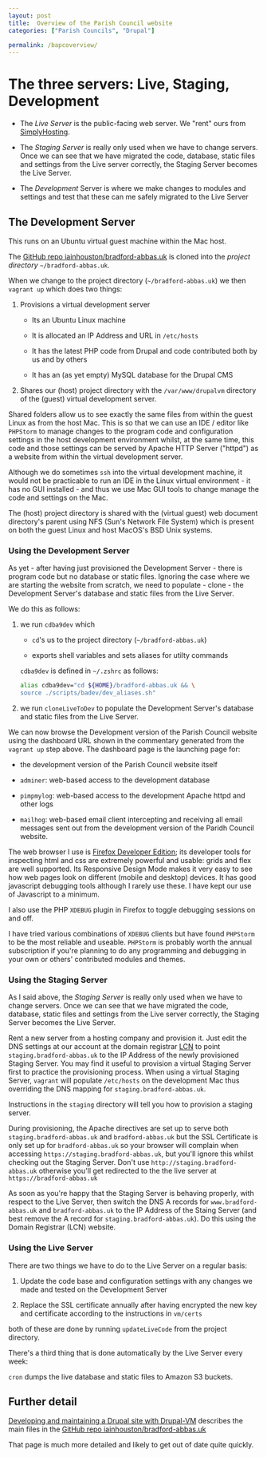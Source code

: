 ```yaml
--- 
layout: post  
title:  Overview of the Parish Council website  
categories: ["Parish Councils", "Drupal"]  

permalink: /bapcoverview/
--- 
```



# The three servers: Live, Staging, Development


-  The *Live Server* is the public-facing web server. We "rent" ours from [SimplyHosting](https://www.simplyhosting.com).  

-  The *Staging Server* is really only used when we have to change servers. Once we can see that we have migrated the code, database, static files and settings from the Live server correctly, the Staging Server becomes the Live Server.

-  The *Development* Server is where we make changes to modules and settings and test that these can me safely migrated to the Live Server

## The Development Server

This runs on an Ubuntu virtual guest machine within the Mac host.  

The [GitHub repo iainhouston/bradford-abbas.uk](https://github.com/iainhouston/bradford-abbas.uk) is cloned into the *project directory* `~/bradford-abbas.uk`.   
 
When we change to the project directory (`~/bradford-abbas.uk`) we then `vagrant up` which does two things:  

1.  Provisions a virtual development server

    -  Its an Ubuntu Linux machine 
    
    -  It is allocated an IP Address and URL in `/etc/hosts` 
    
    -  It has the latest PHP code from Drupal and code contributed both by us and by others
    
    -  It has an (as yet empty) MySQL database for the Drupal CMS  
    
2.  Shares our (host) project directory with the `/var/www/drupalvm` directory of the (guest)  virtual development server.  

Shared folders allow us to see exactly the same files from within the guest Linux as from the host Mac. This is so that we can use an IDE / editor like `PHPStorm` to manage changes to the program code and configuration settings in the host development environment whilst, at the same time, this code and those settings can be served by Apache HTTP Server ("httpd") as a website from within the virtual development server.

Although we do sometimes `ssh` into the virtual development machine, it would not be practicable to run an IDE in the Linux virtual environment - it has no GUI installed - and thus we use  Mac GUI tools to change manage the code and settings on the Mac. 

The (host) project directory is shared with the (virtual guest) web document directory's parent using NFS (Sun's Network File System) which is present on both the guest Linux and host MacOS's BSD Unix systems.

### Using the Development Server

As yet - after having just provisioned the Development Server - there is program code but no database or static files. Ignoring the case where we are starting the website from scratch, we need to populate - clone - the Development Server's database and static files from the Live Server.

We do this as follows:  

1.  we run `cdba9dev` which  

    -  `cd`'s us to the project directory (`~/bradford-abbas.uk`)  
    
    -  exports shell variables and sets aliases for utilty commands  
    
    `cdba9dev` is defined in `~/.zshrc` as follows:  
    
    ```bash
    alias cdba9dev="cd ${HOME}/bradford-abbas.uk && \
    source ./scripts/badev/dev_aliases.sh"
    ```
    
2.  we run `cloneLiveToDev` to populate the Development Server's database and static files from the Live Server.

We can now browse the Development version of the Parish Council website using the dashboard URL shown in the commentary generated from the `vagrant up` step above. The dashboard page is the launching page for:  

-  the development version of the Parish Council website itself  

-  `adminer`: web-based access to the development database  

-  `pimpmylog`: web-based access to the development Apache httpd and other logs  

-  `mailhog`: web-based email client intercepting and receiving all email messages sent out  from the development version of the Paridh Council website.  

The web browser I use is [Firefox Developer Edition](https://www.mozilla.org/en-US/firefox/developer/); its developer tools for inspecting html and css are extremely powerful and usable: grids and flex are well supported. Its Responsive Design Mode makes it very easy to see how web pages look on different (mobile and desktop) devices. It has good javascript debugging tools although I rarely use these. I have kept our use of Javascript to a minimum.

I also use the PHP `XDEBUG` plugin in Firefox to toggle debugging sessions on and off.

I have tried various combinations of `XDEBUG` clients but have found `PHPStorm` to be the most reliable and useable. `PHPStorm` is probably worth the annual subscription if you're planning to do any programming and debugging in your own or others' contributed modules and themes.

### Using the Staging Server  

As I said above, the *Staging Server* is really only used when we have to change servers. Once we can see that we have migrated the code, database, static files and settings from the Live server correctly, the Staging Server becomes the Live Server.

Rent a new server from a hosting company and provision it. Just edit the DNS settings at our account at the domain registrar [LCN](https://www.lcn.com) to point `staging.bradford-abbas.uk` to the IP Address of the newly provisioned Staging Server. You may find it useful to  provision a virtual Staging Server first to practice the provisioning process. When using a virtual Staging Server, `vagrant` will populate `/etc/hosts` on the development Mac thus overriding the DNS mapping for `staging.bradford-abbas.uk`. 
 
 Instructions in the `staging` directory will tell you how to provision a staging server. 
 
During provisioning, the Apache directives are set up to serve both `staging.bradford-abbas.uk` and `bradford-abbas.uk` but the SSL Certificate is only set up for `bradford-abbas.uk` so your browser will complain when accessing `https://staging.bradford-abbas.uk`, but you'll ignore this whilst checking out the Staging Server. Don't use `http://staging.bradford-abbas.uk` otherwise you'll get redirected to the the live server at `https://bradford-abbas.uk`

As soon as you're happy that the Staging Server is behaving properly, with respect  to the Live Server, then switch the DNS A records for `www.bradford-abbas.uk` and `bradford-abbas.uk` to the IP Address of the Staing Server (and best remove the A record for `staging.bradford-abbas.uk`). Do this using the Domain Registrar (LCN) website.

### Using the  Live Server

There are two things we have to do to the Live Server on a regular basis:  

1.  Update the code base and configuration settings with any changes we made and tested on the Development Server  

2.  Replace the SSL certificate annually after having encrypted the new key and certificate according to the instructions in `vm/certs`  

both of these are done by running `updateLiveCode` from the project directory.

There's a third thing that is done automatically by the Live Server every week:  

`cron` dumps the live database and static files to Amazon S3 buckets.

## Further detail  

[Developing and maintaining a Drupal site with Drupal-VM](/drupalbapc) describes the main files in the [GitHub repo iainhouston/bradford-abbas.uk](https://github.com/iainhouston/bradford-abbas.uk) 

That page is much more detailed and likely to get out of date quite quickly.













